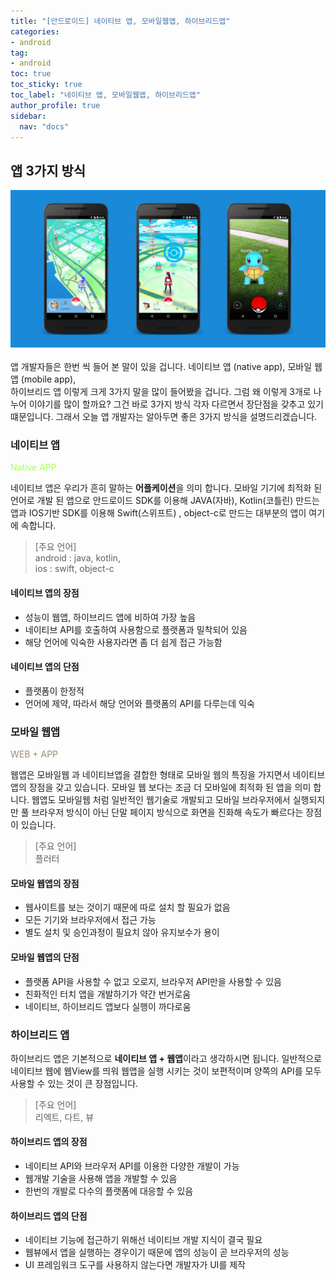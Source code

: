 ```yaml
---
title: "[안드로이드] 네이티브 앱, 모바일웹앱, 하이브리드앱"
categories:
- android
tag:
- android
toc: true
toc_sticky: true
toc_label: "네이티브 앱, 모바일웹앱, 하이브리드앱"
author_profile: true
sidebar:
  nav: "docs"
---
```

## 앱 3가지 방식
![images](/assets/post/2022-07-09-application-basic/navtiveApp.jpg)
<br>
<br>
앱 개발자들은 한번 씩 들어 본 말이 있을 겁니다. 네이티브 앱 (native app), 모바일 웹 앱 (mobile app),
<br>
하이브리드 앱 이렇게 크게 3가지 말을 많이 들어봤을 겁니다. 그럼 왜 이렇게 3개로 나누어 이야기를 많이 할까요?
 그건 바로 3가지 방식 각자 다르면서 장단점을 갖추고 있기 떄문입니다. 그래서 오늘 앱 개발자는
알아두면 좋은 3가지 방식을 설명드리겠습니다. 

### 네이티브 앱
<p style="color: #a8ff60"> Native APP </p>

네이티브 앱은 우리가 흔히 말하는 **어플케이션**을 의미 합니다. 모바일 기기에 최적화 된 언어로 개발 된
앱으로 안드로이드 SDK를 이용해 JAVA(자바), Kotlin(코틀린) 만드는 앱과 IOS기반 SDK를 이용해 Swift(스위프트)
, object-c로 만드는 대부분의 앱이 여기에 속합니다.

> [주요 언어] 
> <br>android : java, kotlin,
> <br>ios : swift, object-c

#### 네이티브 앱의 장점
- 성능이 웹앱, 하이브리드 앱에 비하여 가장 높음
- 네이티브 API를 호출하여 사용함으로 플랫폼과 밀착되어 있음
- 해당 언어에 익숙한 사용자라면 좀 더 쉽게 접근 가능함

#### 네이티브 앱의 단점
- 플랫폼이 한정적
- 언어에 제약, 따라서 해당 언어와 플랫폼의 API를 다루는데 익숙

### 모바일 웹앱 
<p style="color: #9d8b70"> WEB + APP </p>

웹앱은 모바일웹 과 네이티브앱을 결합한 형태로 모바일 웹의 특징을 가지면서 네이티브 앱의 
장점을 갖고 있습니다. 모바일 웹 보다는 조금 더 모바일에 최적화 된 앱을 의미 합니다. 웹앱도 모바일웹 처럼
일반적인 웹기술로 개발되고 모바일 브라우저에서 실행되지만 풀 브라우저 방식이 아닌 단말 페이지 방식으로
화면을 진화해 속도가 빠르다는 장점이 있습니다.

> [주요 언어]
> <br> 플러터

#### 모바일 웹앱의 장점
- 웹사이트를 보는 것이기 때문에 따로 설치 할 필요가 없음
- 모든 기기와 브라우저에서 접근 가능 
- 별도 설치 및 승인과정이 필요치 않아 유지보수가 용이

#### 모바일 웹앱의 단점
- 플랫폼 API을 사용할 수 없고 오로지, 브라우저 API만을 사용할 수 있음
- 친화적인 터치 앱을 개발하기가 약간 번거로움
- 네이티브, 하이브리드 앱보다 실행이 까다로움

### 하이브리드 앱

하이브리드 앱은 기본적으로 **네이티브 앱 + 웹앱**이라고 생각하시면 됩니다. 일반적으로 네이티브 웹에 웹View를 띄워 웹앱을 
실행 시키는 것이 보편적이며 양쪽의 API를 모두 사용할 수 있는 것이 큰 장점입니다.

> [주요 언어]
> <br> 리엑트, 다트, 뷰

#### 하이브리드 앱의 장점
- 네이티브 API와 브라우저 API를 이용한 다양한 개발이 가능
- 웹개발 기술을 사용해 앱을 개발할 수 있음
- 한번의 개발로 다수의 플랫폼에 대응할 수 있음

#### 하이브리드 앱의 단점
- 네이티브 기능에 접근하기 위해선 네이티브 개발 지식이 결국 필요
- 웹뷰에서 앱을 실행하는 경우이기 때문에 앱의 성능이 곧 브라우저의 성능
- UI 프레임워크 도구를 사용하지 않는다면 개발자가 UI를 제작

